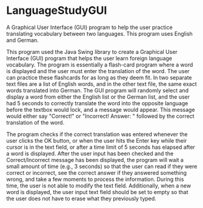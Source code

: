 # LanguageStudyGUI
A Graphical User Interface (GUI) program to help the user practice translating vocabulary between two languages. This program uses English and German.

This program used the Java Swing library to create a Graphical User Interface (GUI) program that helps the user learn foreign language vocabulary. The program is essentially a flash-card program where a word is displayed and the user must enter the translation of the word. The user can practice these flashcards for as long as they deem fit. In two separate text files are a list of English words, and in the other text file, the same exact words translated into German. The GUI program will randomly select and display a word from either the English list or the German list, and the user had 5 seconds to correctly translate the word into the opposite language before the textbox would lock, and a message would appear. This message would either say "Correct!" or "Incorrect! Answer: " followed by the correct translation of the word.

The program checks if the correct translation was entered whenever the user clicks the OK button, or when the user hits the Enter key while their cursor is in the text field, or after a time limit of 5 seconds has elapsed after a word is displayed.  After the user input has been checked and the Correct/Incorrect message has been displayed, the program will wait a small amount of time (e.g., 3 seconds) so that the user can read if they were correct or incorrect, see the correct answer if they answered something wrong, and take a few moments to process the information.  During this time, the user is not able to modify the text field. Additionally, when a new word is displayed, the user input text field should be set to empty so that the user does not have to erase what they previously typed. 
